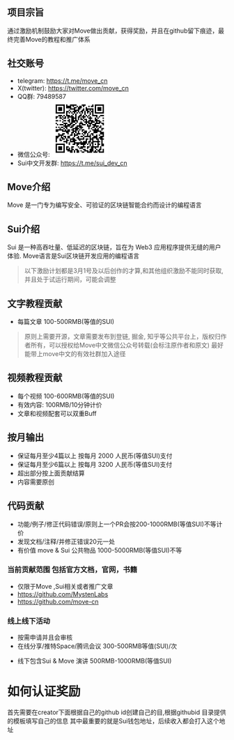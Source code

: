## 项目宗旨
通过激励机制鼓励大家对Move做出贡献，获得奖励，并且在github留下痕迹，最终完善Move的教程和推广体系

## 社交账号
- telegram:  https://t.me/move_cn
- X(twitter): https://twitter.com/move_cn
- QQ群: 79489587
- 微信公众号: ![move_cn_wechat.png](images/move_cn_wechat.png)
- Sui中文开发群: https://t.me/sui_dev_cn


## Move介绍
Move 是一门专为编写安全、可验证的区块链智能合约而设计的编程语言

## Sui介绍
Sui 是一种高吞吐量、低延迟的区块链，旨在为 Web3 应用程序提供无缝的用户体验. Move语言是Sui区块链开发应用的编程语言

> 以下激励计划都是3月1号及以后创作的才算,和其他组织激励不能同时获取,并且处于试运行期间，可能会调整

## 文字教程贡献
- 每篇文章 100-500RMB(等值的SUI)
> 原则上需要开源，文章需要发布到登链, 掘金, 知乎等公共平台上，版权归作者所有，可以授权给Move中文微信公众号转载(会标注原作者和原文)
> 最好能带上move中文的有效社群加入途径

## 视频教程贡献
- 每个视频 100-600RMB(等值的SUI)
- 有效内容: 100RMB/10分钟计价
- 文章和视频配套可以双重Buff


## 按月输出
- 保证每月至少4篇以上 按每月 2000 人民币(等值SUI)支付
- 保证每月至少6篇以上 按每月 3200 人民币(等值SUI)支付
- 超出部分按上面贡献结算
- 内容需要原创

## 代码贡献
- 功能/例子/修正代码错误/原则上一个PR会按200-1000RMB(等值SUI)不等计价
- 发现文档/注释/并修正错误20元一处
- 有价值 move & Sui 公共物品  1000-5000RMB(等值SUI)不等

### 当前贡献范围 包括官方文档，官网，书籍
- 仅限于Move ,Sui相关或者推广文章
- https://github.com/MystenLabs
- https://github.com/move-cn

### 线上线下活动
- 按需申请并且会审核
- 在线分享/推特Space/腾讯会议 300-500RMB等值(SUI)/次

[//]: # (- 线下Move Meetup  1K USDC 原则上大于50人参与)

[//]: # (- Move Bootcamp/共学 3k-5K USDC  参与人数大于200，实际完成学习需要大于50)
- 线下包含Sui & Move 演讲 500RMB-1000RMB(等值SUI)


# 如何认证奖励
首先需要在creator下面根据自己的github id创建自己的目,根据githubid 目录提供的模板填写自己的信息
其中最重要的就是Sui钱包地址，后续收入都会打入这个地址



